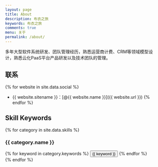 ```yaml
---
layout: page
title: About
description: 布衣之旅
keywords: 布衣之旅
comments: true
menu: 关于
permalink: /about/
---
```


多年大型软件系统研发、团队管理经历，熟悉运营商计费、CRM等领域模型设计，熟悉云化PaaS平台产品研发以及技术团队的管理。

## 联系

{% for website in site.data.social %}
* {{ website.sitename }}：[@{{ website.name }}]({{ website.url }})
{% endfor %}

## Skill Keywords

{% for category in site.data.skills %}
### {{ category.name }}
<div class="btn-inline">
{% for keyword in category.keywords %}
<button class="btn btn-outline" type="button">{{ keyword }}</button>
{% endfor %}
</div>
{% endfor %}
